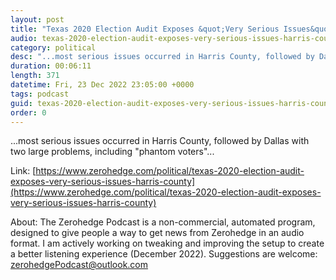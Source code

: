 ```yaml
---
layout: post
title: "Texas 2020 Election Audit Exposes &quot;Very Serious Issues&quot; In Harris County"
audio: texas-2020-election-audit-exposes-very-serious-issues-harris-county-0
category: political
desc: "...most serious issues occurred in Harris County, followed by Dallas with two large problems, including &quot;phantom voters&quot;..."
duration: 00:06:11
length: 371
datetime: Fri, 23 Dec 2022 23:05:00 +0000
tags: podcast
guid: texas-2020-election-audit-exposes-very-serious-issues-harris-county-0
order: 0
---
```

...most serious issues occurred in Harris County, followed by Dallas with two large problems, including &quot;phantom voters&quot;...

Link: [https://www.zerohedge.com/political/texas-2020-election-audit-exposes-very-serious-issues-harris-county](https://www.zerohedge.com/political/texas-2020-election-audit-exposes-very-serious-issues-harris-county)

About: The Zerohedge Podcast is a non-commercial, automated program, designed to give people a way to get news from Zerohedge in an audio format.  I am actively working on tweaking and improving the setup to create a better listening experience (December 2022).  Suggestions are welcome: [zerohedgePodcast@outlook.com](mailto:zerohedgePodcast@outlook.com)